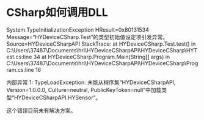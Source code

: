 # CSharp如何调用DLL

System.TypeInitializationException
  HResult=0x80131534
  Message=“HYDeviceCSharp.Test”的类型初始值设定项引发异常。
  Source=HYDeviceCSharpAPI
  StackTrace:
   at HYDeviceCSharp.Test.test() in C:\Users\37487\Documents\hrl\HYDeviceCSharpAPI\HYDeviceCSharp\HYTest.cs:line 34
   at HYDeviceCSharp.Program.Main(String[] args) in C:\Users\37487\Documents\hrl\HYDeviceCSharpAPI\HYDeviceCSharp\Program.cs:line 16

内部异常 1:
TypeLoadException: 未能从程序集“HYDeviceCSharpAPI, Version=1.0.0.0, Culture=neutral, PublicKeyToken=null”中加载类型“HYDeviceCSharpAPI.HYSensor”。

这个错误目前未有解决方案。
